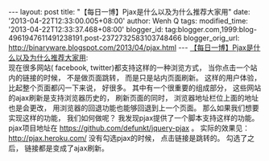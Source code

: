 --- layout: post title: "【每日一博】Pjax是什么以及为什么推荐大家用"
date: '2013-04-22T12:33:00.005+08:00' author: Wenh Q tags:
modified\_time: '2013-04-22T12:33:37.468+08:00' blogger\_id:
tag:blogger.com,1999:blog-4961947611491238191.post-2372732583103748466
blogger\_orig\_url: http://binaryware.blogspot.com/2013/04/pjax.html ---
[【每日一博】Pjax是什么以及为什么推荐大家用](http://my.oschina.net/sub/blog/123447):
\
现在很多网站( facebook, twitter)都支持这样的一种浏览方式，
当你点击一个站内的链接的时候， 不是做页面跳转， 而是只是站内页面刷新。
这样的用户体验， 比起整个页面都闪一下来说， 好很多。
其中有一个很重要的组成部分， 这些网站的ajax刷新是支持浏览器历史的，
刷新页面的同时， 浏览器地址栏位上面的地址也是会更改，
用浏览器的回退功能也能够回退到上一个页面。
那么如果我们想要实现这样的功能， 我们如何做呢？
我发现pjax提供了一个脚本支持这样的功能。 pjax项目地址在
https://github.com/defunkt/jquery-pjax 。 实际的效果见：
http://pjax.heroku.com/ 没有勾选pjax的时候， 点击链接是跳转的。
勾选了之后， 链接都是变成了ajax刷新。
